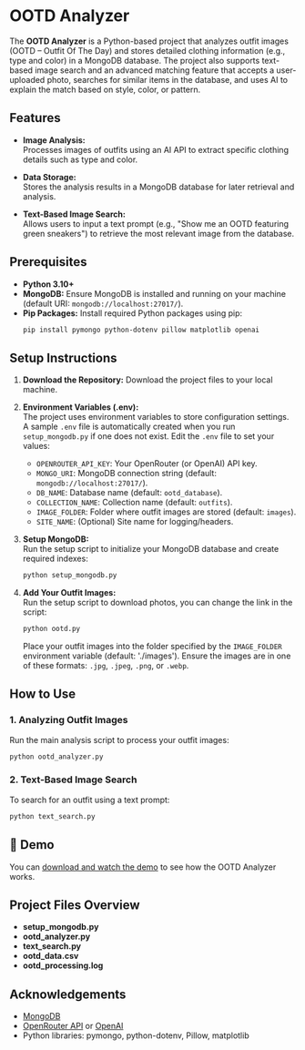 # OOTD Analyzer

The **OOTD Analyzer** is a Python-based project that analyzes outfit images (OOTD – Outfit Of The Day) and stores detailed clothing information (e.g., type and color) in a MongoDB database. The project also supports text-based image search and an advanced matching feature that accepts a user-uploaded photo, searches for similar items in the database, and uses AI to explain the match based on style, color, or pattern.

## Features

- **Image Analysis:**  
  Processes images of outfits using an AI API to extract specific clothing details such as type and color.

- **Data Storage:**  
  Stores the analysis results in a MongoDB database for later retrieval and analysis.

- **Text-Based Image Search:**  
  Allows users to input a text prompt (e.g., "Show me an OOTD featuring green sneakers") to retrieve the most relevant image from the database.


## Prerequisites

- **Python 3.10+**
- **MongoDB:** Ensure MongoDB is installed and running on your machine (default URI: `mongodb://localhost:27017/`).
- **Pip Packages:** Install required Python packages using pip:
  ```bash
  pip install pymongo python-dotenv pillow matplotlib openai
  ```

## Setup Instructions

1. **Download the Repository:**
   Download the project files to your local machine.

2. **Environment Variables (.env):**  
   The project uses environment variables to store configuration settings. A sample `.env` file is automatically created when you run `setup_mongodb.py` if one does not exist. Edit the `.env` file to set your values:
   - `OPENROUTER_API_KEY`: Your OpenRouter (or OpenAI) API key.
   - `MONGO_URI`: MongoDB connection string (default: `mongodb://localhost:27017/`).
   - `DB_NAME`: Database name (default: `ootd_database`).
   - `COLLECTION_NAME`: Collection name (default: `outfits`).
   - `IMAGE_FOLDER`: Folder where outfit images are stored (default: `images`).
   - `SITE_NAME`: (Optional) Site name for logging/headers.

3. **Setup MongoDB:**  
   Run the setup script to initialize your MongoDB database and create required indexes:
   ```bash
   python setup_mongodb.py
   ```

4. **Add Your Outfit Images:**  
  Run the setup script to download photos, you can change the link in the script:
   ```bash
   python ootd.py
   ```
   Place your outfit images into the folder specified by the `IMAGE_FOLDER` environment variable (default: './images'). Ensure the images are in one of these formats: `.jpg`, `.jpeg`, `.png`, or `.webp`.

## How to Use

### 1. Analyzing Outfit Images

Run the main analysis script to process your outfit images:
```bash
python ootd_analyzer.py
```

### 2. Text-Based Image Search

To search for an outfit using a text prompt:
```bash
python text_search.py
```

## 🎥 Demo

You can [download and watch the demo](./demo.mov) to see how the OOTD Analyzer works.


## Project Files Overview

- **setup_mongodb.py**
- **ootd_analyzer.py**
- **text_search.py**
- **ootd_data.csv**
- **ootd_processing.log**

## Acknowledgements

- [MongoDB](https://www.mongodb.com/)
- [OpenRouter API](https://openrouter.ai/) or [OpenAI](https://openai.com/)
- Python libraries: pymongo, python-dotenv, Pillow, matplotlib